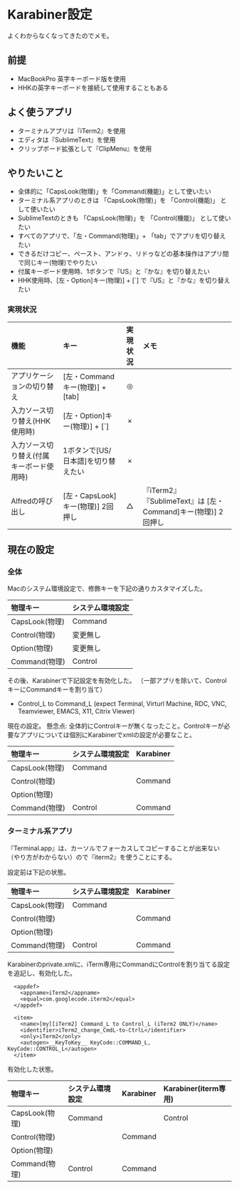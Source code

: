 # Karabiner設定

よくわからなくなってきたのでメモ。

## 前提

- MacBookPro 英字キーボード版を使用
- HHKの英字キーボードを接続して使用することもある

## よく使うアプリ

- ターミナルアプリは『iTerm2』を使用
- エディタは『SublimeText』を使用
- クリップボード拡張として『ClipMenu』を使用

## やりたいこと

- 全体的に「CapsLook(物理)」を「Command(機能)」として使いたい
- ターミナル系アプリのときは 「CapsLook(物理)」を 「Control(機能)」 として使いたい
- SublimeTextのときも 「CapsLook(物理)」を 「Control(機能)」 として使いたい
- すべてのアプリで、「左・Command(物理)」+ 「tab」でアプリを切り替えたい
- できるだけコピー、ペースト、アンドゥ、リドゥなどの基本操作はアプリ間で同じキー(物理)でやりたい
- 付属キーボード使用時、1ボタンで『US』と『かな』を切り替えたい
- HHK使用時、[左・Option]キー(物理)]  + [`] で『US』と『かな』を切り替えたい

### 実現状況

| 機能                   | キー                         | 実現状況| メモ  |
|:---                   |:---                          | :---:   | :--- |
| アプリケーションの切り替え |[左・Commandキー(物理)] + [tab] | ◎     |     |
| 入力ソース切り替え(HHK使用時)       |[左・Option]キー(物理)]  + [`]   | ×  |
| 入力ソース切り替え(付属キーボード使用時)  | 1ボタンで[US/日本語]を切り替えたい  | ×  |
| Alfredの呼び出し       |[左・CapsLook]キー(物理)]  2回押し | △    | 『iTerm2』『SublimeText』は [左・Command]キー(物理)]  2回押し|

## 現在の設定

### 全体

Macのシステム環境設定で、修飾キーを下記の通りカスタマイズした。

| 物理キー        | システム環境設定    |
|:---            |:---              |
|CapsLook(物理)   | Command          |
|Control(物理)    | 変更無し          |
|Option(物理)     | 変更無し          |
|Command(物理)    | Control          |

その後、Karabinerで下記設定を有効化した。
（一部アプリを除いて、ControlキーにCommandキーを割り当て）

- Control_L to Command_L (expect Terminal, Virturl Machine, RDC, VNC, Teamviewer, EMACS, X11, Citrix Viewer)

現在の設定。
懸念点: 全体的にControlキーが無くなったこと。Controlキーが必要なアプリについては個別にKarabinerでxmlの設定が必要なこと。

| 物理キー        | システム環境設定    | Karabiner        |
|:---            |:---              | :--                |
|CapsLook(物理)   | Command          |                  |
|Control(物理)    |                  | Command          |
|Option(物理)     |                  |                  |
|Command(物理)    | Control          | Command          |



### ターミナル系アプリ

『Terminal.app』は、カーソルでフォーカスしてコピーすることが出来ない（やり方がわからない）ので『iterm2』を使うことにする。

設定前は下記の状態。

| 物理キー        | システム環境設定    | Karabiner        |
|:---            |:---              | :--                |
|CapsLook(物理)   | Command          |                  |
|Control(物理)    |                  | Command          |
|Option(物理)     |                  |                  |
|Command(物理)    | Control          | Command          |

Karabinerのprivate.xmlに、iTerm専用にCommandにControlを割り当てる設定を追記し、有効化した。

```
  <appdef>
    <appname>iTerm2</appname>
    <equal>com.googlecode.iterm2</equal>
  </appdef>

  <item>
    <name>[my][iTerm2] Command_L to Control_L (iTerm2 ONLY)</name>
    <identifier>iTerm2_change_CmdL-to-CtrlL</identifier>
    <only>iTerm2</only>
    <autogen>__KeyToKey__ KeyCode::COMMAND_L, KeyCode::CONTROL_L</autogen>
  </item>
```

有効化した状態。

| 物理キー        | システム環境設定    | Karabiner        | Karabiner(iterm専用) |
|:---            |:---              | :--              | :--             |
|CapsLook(物理)   | Command          |                  | Control       |
|Control(物理)    |                  | Command          |               |
|Option(物理)     |                  |                  |               |
|Command(物理)    | Control          | Command          |               |